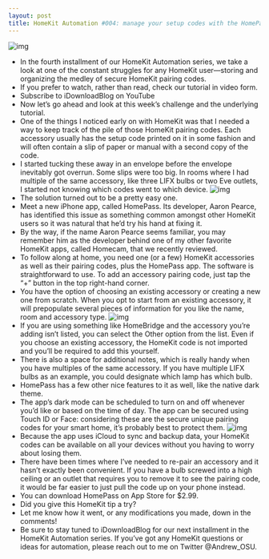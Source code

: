 ```yaml
---
layout: post
title: HomeKit Automation #004: manage your setup codes with the HomePass app
---
```

![img](http://media.idownloadblog.com/wp-content/uploads/2018/03/HomePass-for-iOS.jpg)
* In the fourth installment of our HomeKit Automation series, we take a look at one of the constant struggles for any HomeKit user—storing and organizing the medley of secure HomeKit pairing codes.
* If you prefer to watch, rather than read, check our tutorial in video form.
* Subscribe to iDownloadBlog on YouTube
* Now let’s go ahead and look at this week’s challenge and the underlying tutorial.
* One of the things I noticed early on with HomeKit was that I needed a way to keep track of the pile of those HomeKit pairing codes. Each accessory usually has the setup code printed on it in some fashion and will often contain a slip of paper or manual with a second copy of the code.
* I started tucking these away in an envelope before the envelope inevitably got overrun. Some slips were too big. In rooms where I had multiple of the same accessory, like three LIFX bulbs or two Eve outlets, I started not knowing which codes went to which device.
![img](http://media.idownloadblog.com/wp-content/uploads/2018/03/HoemKit-Pairing-Codes-HomePass-App-Pile.jpg)
* The solution turned out to be a pretty easy one.
* Meet a new iPhone app, called HomePass. Its developer, Aaron Pearce, has identified this issue as something common amongst other HomeKit users so it was natural that he’d try his hand at fixing it.
* By the way, if the name Aaron Pearce seems familiar, you may remember him as the developer behind one of my other favorite HomeKit apps, called Homecam, that we recently reviewed.
* To follow along at home, you need one (or a few) HomeKit accessories as well as their pairing codes, plus the HomePass app. The software is straightforward to use. To add an accessory pairing code, just tap the “+” button in the top right-hand corner.
* You have the option of choosing an existing accessory or creating a new one from scratch. When you opt to start from an existing accessory, it will prepopulate several pieces of information for you like the name, room and accessory type.
![img](http://media.idownloadblog.com/wp-content/uploads/2018/03/HoemKit-Pairing-Codes-HomePass-App-Setup.jpg)
* If you are using something like HomeBridge and the accessory you’re adding isn’t listed, you can select the Other option from the list. Even if you choose an existing accessory, the HomeKit code is not imported and you’ll be required to add this yourself.
* There is also a space for additional notes, which is really handy when you have multiples of the same accessory. If you have multiple LIFX bulbs as an example, you could designate which lamp has which bulb.
* HomePass has a few other nice features to it as well, like the native dark theme.
* The app’s dark mode can be scheduled to turn on and off whenever you’d like or based on the time of day. The app can be secured using Touch ID or Face: considering these are the secure unique pairing codes for your smart home, it’s probably best to protect them.
![img](http://media.idownloadblog.com/wp-content/uploads/2018/03/HoemKit-Pairing-Codes-HomePass-App-List-View.jpg)
* Because the app uses iCloud to sync and backup data, your HomeKit codes can be available on all your devices without you having to worry about losing them.
* There have been times where I’ve needed to re-pair an accessory and it hasn’t exactly been convenient. If you have a bulb screwed into a high ceiling or an outlet that requires you to remove it to see the pairing code, it would be far easier to just pull the code up on your phone instead.
* You can download HomePass on App Store for $2.99.
* Did you give this HomeKit tip a try?
* Let me know how it went, or any modifications you made, down in the comments!
* Be sure to stay tuned to iDownloadBlog for our next installment in the HomeKit Automation series. If you’ve got any HomeKit questions or ideas for automation, please reach out to me on Twitter @Andrew_OSU. 


